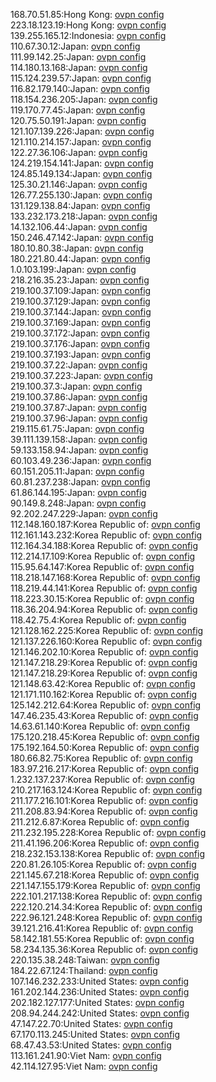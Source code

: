 168.70.51.85:Hong Kong: [ovpn config](vpn/168_70_51_85.ovpn)  
223.18.123.19:Hong Kong: [ovpn config](vpn/223_18_123_19.ovpn)  
139.255.165.12:Indonesia: [ovpn config](vpn/139_255_165_12.ovpn)  
110.67.30.12:Japan: [ovpn config](vpn/110_67_30_12.ovpn)  
111.99.142.25:Japan: [ovpn config](vpn/111_99_142_25.ovpn)  
114.180.13.168:Japan: [ovpn config](vpn/114_180_13_168.ovpn)  
115.124.239.57:Japan: [ovpn config](vpn/115_124_239_57.ovpn)  
116.82.179.140:Japan: [ovpn config](vpn/116_82_179_140.ovpn)  
118.154.236.205:Japan: [ovpn config](vpn/118_154_236_205.ovpn)  
119.170.77.45:Japan: [ovpn config](vpn/119_170_77_45.ovpn)  
120.75.50.191:Japan: [ovpn config](vpn/120_75_50_191.ovpn)  
121.107.139.226:Japan: [ovpn config](vpn/121_107_139_226.ovpn)  
121.110.214.157:Japan: [ovpn config](vpn/121_110_214_157.ovpn)  
122.27.36.106:Japan: [ovpn config](vpn/122_27_36_106.ovpn)  
124.219.154.141:Japan: [ovpn config](vpn/124_219_154_141.ovpn)  
124.85.149.134:Japan: [ovpn config](vpn/124_85_149_134.ovpn)  
125.30.21.146:Japan: [ovpn config](vpn/125_30_21_146.ovpn)  
126.77.255.130:Japan: [ovpn config](vpn/126_77_255_130.ovpn)  
131.129.138.84:Japan: [ovpn config](vpn/131_129_138_84.ovpn)  
133.232.173.218:Japan: [ovpn config](vpn/133_232_173_218.ovpn)  
14.132.106.44:Japan: [ovpn config](vpn/14_132_106_44.ovpn)  
150.246.47.142:Japan: [ovpn config](vpn/150_246_47_142.ovpn)  
180.10.80.38:Japan: [ovpn config](vpn/180_10_80_38.ovpn)  
180.221.80.44:Japan: [ovpn config](vpn/180_221_80_44.ovpn)  
1.0.103.199:Japan: [ovpn config](vpn/1_0_103_199.ovpn)  
218.216.35.23:Japan: [ovpn config](vpn/218_216_35_23.ovpn)  
219.100.37.109:Japan: [ovpn config](vpn/219_100_37_109.ovpn)  
219.100.37.129:Japan: [ovpn config](vpn/219_100_37_129.ovpn)  
219.100.37.144:Japan: [ovpn config](vpn/219_100_37_144.ovpn)  
219.100.37.169:Japan: [ovpn config](vpn/219_100_37_169.ovpn)  
219.100.37.172:Japan: [ovpn config](vpn/219_100_37_172.ovpn)  
219.100.37.176:Japan: [ovpn config](vpn/219_100_37_176.ovpn)  
219.100.37.193:Japan: [ovpn config](vpn/219_100_37_193.ovpn)  
219.100.37.22:Japan: [ovpn config](vpn/219_100_37_22.ovpn)  
219.100.37.223:Japan: [ovpn config](vpn/219_100_37_223.ovpn)  
219.100.37.3:Japan: [ovpn config](vpn/219_100_37_3.ovpn)  
219.100.37.86:Japan: [ovpn config](vpn/219_100_37_86.ovpn)  
219.100.37.87:Japan: [ovpn config](vpn/219_100_37_87.ovpn)  
219.100.37.96:Japan: [ovpn config](vpn/219_100_37_96.ovpn)  
219.115.61.75:Japan: [ovpn config](vpn/219_115_61_75.ovpn)  
39.111.139.158:Japan: [ovpn config](vpn/39_111_139_158.ovpn)  
59.133.158.94:Japan: [ovpn config](vpn/59_133_158_94.ovpn)  
60.103.49.236:Japan: [ovpn config](vpn/60_103_49_236.ovpn)  
60.151.205.11:Japan: [ovpn config](vpn/60_151_205_11.ovpn)  
60.81.237.238:Japan: [ovpn config](vpn/60_81_237_238.ovpn)  
61.86.144.195:Japan: [ovpn config](vpn/61_86_144_195.ovpn)  
90.149.8.248:Japan: [ovpn config](vpn/90_149_8_248.ovpn)  
92.202.247.229:Japan: [ovpn config](vpn/92_202_247_229.ovpn)  
112.148.160.187:Korea Republic of: [ovpn config](vpn/112_148_160_187.ovpn)  
112.161.143.232:Korea Republic of: [ovpn config](vpn/112_161_143_232.ovpn)  
112.164.34.188:Korea Republic of: [ovpn config](vpn/112_164_34_188.ovpn)  
112.214.17.109:Korea Republic of: [ovpn config](vpn/112_214_17_109.ovpn)  
115.95.64.147:Korea Republic of: [ovpn config](vpn/115_95_64_147.ovpn)  
118.218.147.168:Korea Republic of: [ovpn config](vpn/118_218_147_168.ovpn)  
118.219.44.141:Korea Republic of: [ovpn config](vpn/118_219_44_141.ovpn)  
118.223.30.15:Korea Republic of: [ovpn config](vpn/118_223_30_15.ovpn)  
118.36.204.94:Korea Republic of: [ovpn config](vpn/118_36_204_94.ovpn)  
118.42.75.4:Korea Republic of: [ovpn config](vpn/118_42_75_4.ovpn)  
121.128.162.225:Korea Republic of: [ovpn config](vpn/121_128_162_225.ovpn)  
121.137.226.160:Korea Republic of: [ovpn config](vpn/121_137_226_160.ovpn)  
121.146.202.10:Korea Republic of: [ovpn config](vpn/121_146_202_10.ovpn)  
121.147.218.29:Korea Republic of: [ovpn config](vpn/121_147_218_29.ovpn)  
121.147.218.29:Korea Republic of: [ovpn config](vpn/121_147_218_29.ovpn)  
121.148.63.42:Korea Republic of: [ovpn config](vpn/121_148_63_42.ovpn)  
121.171.110.162:Korea Republic of: [ovpn config](vpn/121_171_110_162.ovpn)  
125.142.212.64:Korea Republic of: [ovpn config](vpn/125_142_212_64.ovpn)  
147.46.235.43:Korea Republic of: [ovpn config](vpn/147_46_235_43.ovpn)  
14.63.61.140:Korea Republic of: [ovpn config](vpn/14_63_61_140.ovpn)  
175.120.218.45:Korea Republic of: [ovpn config](vpn/175_120_218_45.ovpn)  
175.192.164.50:Korea Republic of: [ovpn config](vpn/175_192_164_50.ovpn)  
180.66.82.75:Korea Republic of: [ovpn config](vpn/180_66_82_75.ovpn)  
183.97.216.217:Korea Republic of: [ovpn config](vpn/183_97_216_217.ovpn)  
1.232.137.237:Korea Republic of: [ovpn config](vpn/1_232_137_237.ovpn)  
210.217.163.124:Korea Republic of: [ovpn config](vpn/210_217_163_124.ovpn)  
211.177.216.101:Korea Republic of: [ovpn config](vpn/211_177_216_101.ovpn)  
211.208.83.94:Korea Republic of: [ovpn config](vpn/211_208_83_94.ovpn)  
211.212.6.87:Korea Republic of: [ovpn config](vpn/211_212_6_87.ovpn)  
211.232.195.228:Korea Republic of: [ovpn config](vpn/211_232_195_228.ovpn)  
211.41.196.206:Korea Republic of: [ovpn config](vpn/211_41_196_206.ovpn)  
218.232.153.138:Korea Republic of: [ovpn config](vpn/218_232_153_138.ovpn)  
220.81.26.105:Korea Republic of: [ovpn config](vpn/220_81_26_105.ovpn)  
221.145.67.218:Korea Republic of: [ovpn config](vpn/221_145_67_218.ovpn)  
221.147.155.179:Korea Republic of: [ovpn config](vpn/221_147_155_179.ovpn)  
222.101.217.138:Korea Republic of: [ovpn config](vpn/222_101_217_138.ovpn)  
222.120.214.34:Korea Republic of: [ovpn config](vpn/222_120_214_34.ovpn)  
222.96.121.248:Korea Republic of: [ovpn config](vpn/222_96_121_248.ovpn)  
39.121.216.41:Korea Republic of: [ovpn config](vpn/39_121_216_41.ovpn)  
58.142.181.55:Korea Republic of: [ovpn config](vpn/58_142_181_55.ovpn)  
58.234.135.36:Korea Republic of: [ovpn config](vpn/58_234_135_36.ovpn)  
220.135.38.248:Taiwan: [ovpn config](vpn/220_135_38_248.ovpn)  
184.22.67.124:Thailand: [ovpn config](vpn/184_22_67_124.ovpn)  
107.146.232.233:United States: [ovpn config](vpn/107_146_232_233.ovpn)  
161.202.144.236:United States: [ovpn config](vpn/161_202_144_236.ovpn)  
202.182.127.177:United States: [ovpn config](vpn/202_182_127_177.ovpn)  
208.94.244.242:United States: [ovpn config](vpn/208_94_244_242.ovpn)  
47.147.22.70:United States: [ovpn config](vpn/47_147_22_70.ovpn)  
67.170.113.245:United States: [ovpn config](vpn/67_170_113_245.ovpn)  
68.47.43.53:United States: [ovpn config](vpn/68_47_43_53.ovpn)  
113.161.241.90:Viet Nam: [ovpn config](vpn/113_161_241_90.ovpn)  
42.114.127.95:Viet Nam: [ovpn config](vpn/42_114_127_95.ovpn)  
